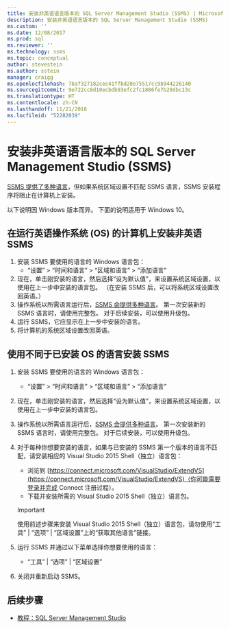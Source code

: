 ```yaml
---
title: 安装非英语语言版本的 SQL Server Management Studio (SSMS) | Microsoft Docs
description: 安装非英语语言版本的 SQL Server Management Studio (SSMS)
ms.custom: ''
ms.date: 12/08/2017
ms.prod: sql
ms.reviewer: ''
ms.technology: ssms
ms.topic: conceptual
author: stevestein
ms.author: sstein
manager: craigg
ms.openlocfilehash: 7baf327182cec41ffbd20e75517cc9b944226140
ms.sourcegitcommit: 9e722cc8d10ecbdb93efc2fc1886fe7b20dbc13c
ms.translationtype: HT
ms.contentlocale: zh-CN
ms.lasthandoff: 11/21/2018
ms.locfileid: "52282039"
---
```

# <a name="install-non-english-language-versions-of-sql-server-management-studio-ssms"></a>安装非英语语言版本的 SQL Server Management Studio (SSMS) 

[SSMS 提供了多种语言](download-sql-server-management-studio-ssms.md#available-languages-ssms-1791)，但如果系统区域设置不匹配 SSMS 语言，SSMS 安装程序将阻止在计算机上安装。 

以下说明因 Windows 版本而异。 下面的说明适用于 Windows 10。

## <a name="install-non-english-ssms-on-a-computer-running-an-english-operating-system-os"></a>在运行英语操作系统 (OS) 的计算机上安装非英语 SSMS

1. 安装 SSMS 要使用的语言的 Windows 语言包： 
   - “设置” > “时间和语言” > “区域和语言” > “添加语言” 
2. 现在，单击刚安装的语言，然后选择“设为默认值”，来设置系统区域设置，以使用在上一步中安装的语言包。 （在安装 SSMS 后，可以将系统区域设置改回英语。）
3. 操作系统以所需语言运行后，[SSMS 会提供多种语言](download-sql-server-management-studio-ssms.md#available-languages-ssms-1791)。 第一次安装新的 SSMS 语言时，请使用完整包。 对于后续安装，可以使用升级包。
4. 运行 SSMS，它应显示在上一步中安装的语言。
5. 将计算机的系统区域设置改回英语。

## <a name="install-ssms-in-a-language-other-than-the-language-of-the-installed-os"></a>使用不同于已安装 OS 的语言安装 SSMS

1. 安装 SSMS 要使用的语言的 Windows 语言包： 
   - “设置” > “时间和语言” > “区域和语言” > “添加语言” 
2. 现在，单击刚安装的语言，然后选择“设为默认值”，来设置系统区域设置，以使用在上一步中安装的语言包。 
3. 操作系统以所需语言运行后，[SSMS 会提供多种语言](download-sql-server-management-studio-ssms.md#available-languages-ssms-1791)。 第一次安装新的 SSMS 语言时，请使用完整包。 对于后续安装，可以使用升级包。
4. 对于每种你想要安装的语言，如果与已安装的 SSMS 第一个版本的语言不匹配，请安装相应的 Visual Studio 2015 Shell（独立）语言包：
   - 浏览到 [https://connect.microsoft.com/VisualStudio/ExtendVS](https://connect.microsoft.com/VisualStudio/ExtendVS)（你可能需要登录并完成 Connect 注册过程）。
   - 下载并安装所需的 Visual Studio 2015 Shell（独立）语言包。

   > [!IMPORTANT]
   > 使用前述步骤来安装 Visual Studio 2015 Shell（独立）语言包，请勿使用“工具” | “选项” | “区域设置”上的“获取其他语言”链接。 

5. 运行 SSMS 并通过以下菜单选择你想要使用的语言：
   - “工具” | “选项” | “区域设置”
1. 关闭并重新启动 SSMS。

## <a name="next-steps"></a>后续步骤

- [教程：SQL Server Management Studio](https://docs.microsoft.com/sql/ssms/tutorials/tutorial-sql-server-management-studio)

